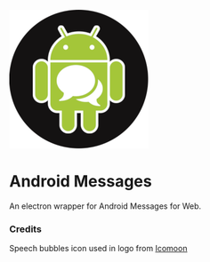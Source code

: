 ![Android Messages](https://github.com/erwstout/android-messages/raw/master/assets/png/androidmessages_250x250.png "Android Messages")

# Android Messages

An electron wrapper for Android Messages for Web.

### Credits

Speech bubbles icon used in logo from [Icomoon](https://www.flaticon.com/authors/icomoon)
